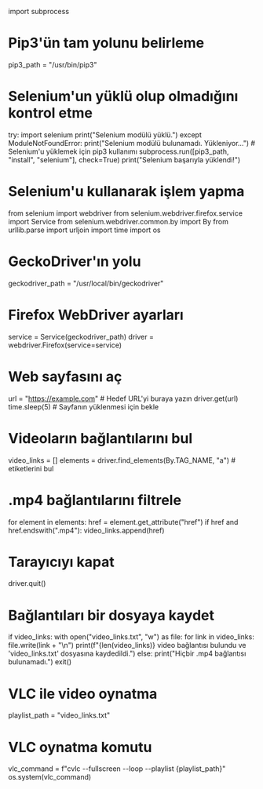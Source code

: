 import subprocess

# Pip3'ün tam yolunu belirleme
pip3_path = "/usr/bin/pip3"

# Selenium'un yüklü olup olmadığını kontrol etme
try:
    import selenium
    print("Selenium modülü yüklü.")
except ModuleNotFoundError:
    print("Selenium modülü bulunamadı. Yükleniyor...")
    # Selenium'u yüklemek için pip3 kullanımı
    subprocess.run([pip3_path, "install", "selenium"], check=True)
    print("Selenium başarıyla yüklendi!")

# Selenium'u kullanarak işlem yapma
from selenium import webdriver
from selenium.webdriver.firefox.service import Service
from selenium.webdriver.common.by import By
from urllib.parse import urljoin
import time
import os

# GeckoDriver'ın yolu
geckodriver_path = "/usr/local/bin/geckodriver"

# Firefox WebDriver ayarları
service = Service(geckodriver_path)
driver = webdriver.Firefox(service=service)

# Web sayfasını aç
url = "https://example.com"  # Hedef URL'yi buraya yazın
driver.get(url)
time.sleep(5)  # Sayfanın yüklenmesi için bekle

# Videoların bağlantılarını bul
video_links = []
elements = driver.find_elements(By.TAG_NAME, "a")  # <a> etiketlerini bul

# .mp4 bağlantılarını filtrele
for element in elements:
    href = element.get_attribute("href")
    if href and href.endswith(".mp4"):
        video_links.append(href)

# Tarayıcıyı kapat
driver.quit()

# Bağlantıları bir dosyaya kaydet
if video_links:
    with open("video_links.txt", "w") as file:
        for link in video_links:
            file.write(link + "\n")
    print(f"{len(video_links)} video bağlantısı bulundu ve 'video_links.txt' dosyasına kaydedildi.")
else:
    print("Hiçbir .mp4 bağlantısı bulunamadı.")
    exit()

# VLC ile video oynatma
playlist_path = "video_links.txt"

# VLC oynatma komutu
vlc_command = f"cvlc --fullscreen --loop --playlist {playlist_path}"
os.system(vlc_command)
